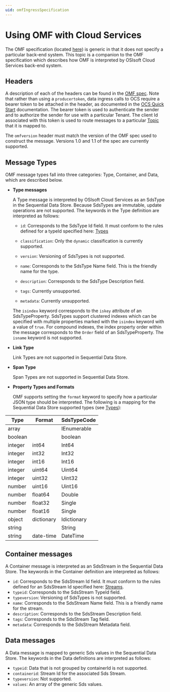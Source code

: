```yaml
---
uid: omfIngressSpecification
---
```


# Using OMF with Cloud Services

The OMF specification (located [here](http://omf-docs.osisoft.com)) is generic in that it does
not specify a particular back-end system. This topic is a companion to the OMF specification which describes how
OMF is interpreted by OSIsoft Cloud Services back-end system. 

## Headers
A description of each of the headers can be found in the [OMF spec](http://omf-docs.osisoft.com). Note that rather than using a ``producertoken``, data ingress calls to OCS require a bearer token to be attached in the header, as documented in the [OCS Quick Start](xref:sdsQuickStart) documentation. The bearer token is used to authenticate 
the sender and to authorize the sender for use with a particular Tenant. The client Id associated with this token is used to route messages to a particular [Topic](xref:omfIngressTopics) that it is mapped to.

The ``omfversion`` header must match the version of the OMF spec used to construct the message.
Versions 1.0 and 1.1 of the spec are currently supported. 

## Message Types
OMF message types fall into three categories: Type, Container, and Data, which are described below. 

* **Type messages**

  A Type message is interpreted by OSIsoft Cloud Services as an SdsType in the Sequential Data Store. 
  Because SdsTypes are immutable, update operations are not supported. The keywords in the 
  Type definition are interpreted as follows:

  + ``id``: Corresponds to the SdsType Id field. It must conform to the rules defined for a 
    typeId specified here: [Types](xref:sdsTypes)

  + ``classification``: Only the ``dynamic`` classification is currently supported.
  + ``version``: Versioning of SdsTypes is not supported.
  + ``name``: Corresponds to the SdsType Name field. This is the friendly name for the type.
  + ``description``: Corresponds to the SdsType Description field. 
  + ``tags``: Currently unsupported.
  + ``metadata``: Currently unsupported.

  The ``isindex`` keyword corresponds to the ``iskey`` attribute of an SdsTypeProperty. 
  SdsTypes support clustered indexes which can be specified with multiple properties marked 
  with the ``isindex`` keyword with a value of ``true``. For compound indexes, the 
  index property order within the message corresponds to the ``Order`` field of 
  an SdsTypeProperty. The ``isname`` keyword is not supported.

* **Link Type**

  Link Types are not supported in Sequential Data Store.

* **Span Type**

  Span Types are not supported in Sequential Data Store.

* **Property Types and Formats**

  OMF supports setting the ``format`` keyword to specify how a particular JSON type should 
  be interpreted. The following is a mapping for the Sequential Data Store supported 
  types (see [Types](xref:sdsTypes)):


Type     | Format   | SdsTypeCode
-------- | -------- | -----------
array		 |          | IEnumerable
boolean  |          | boolean
integer	 | int64    | Int64
integer  | int32    | Int32
integer  | int16    | Int16
integer  | uint64   | Uint64
integer  | uint32   | Uint32
number   | uint16   | Uint16
number   | float64  | Double
number   | float32  | Single
number   | float16  | Single
object   | dictionary | Idictionary
string   |          | String
string   | date-time | DateTime


## Container messages
A Container message is interpreted as an SdsStream in the Sequential Data Store. The keywords 
in the Container definition are interpreted as follows:

* ``id``: Corresponds to the SdsStream Id field. It must conform to the rules defined for
    an SdsStream Id specified here: [Streams](xref:sdsStreams#streams).
* ``typeid``: Corresponds to the SdsStream TypeId field.
* ``typeversion``: Versioning of SdsTypes is not supported.
* ``name``: Corresponds to the SdsStream Name field. This is a friendly name for the stream.
* ``description``: Corresponds to the SdsStream Description field.
* ``tags``: Corresponds to the SdsStream Tag field. 
* ``metadata``: Corresponds to the SdsStream Metadata field.        


## Data messages
A Data message is mapped to generic Sds values in the Sequential Data Store. The keywords in the 
Data definitions are interpreted as follows:

* ``typeid``: Data that is not grouped by containerId is not supported.
* ``containerid``: Stream Id for the associated Sds Stream.
* ``typeversion``: Not supported.
* ``values``: An array of the generic Sds values.
